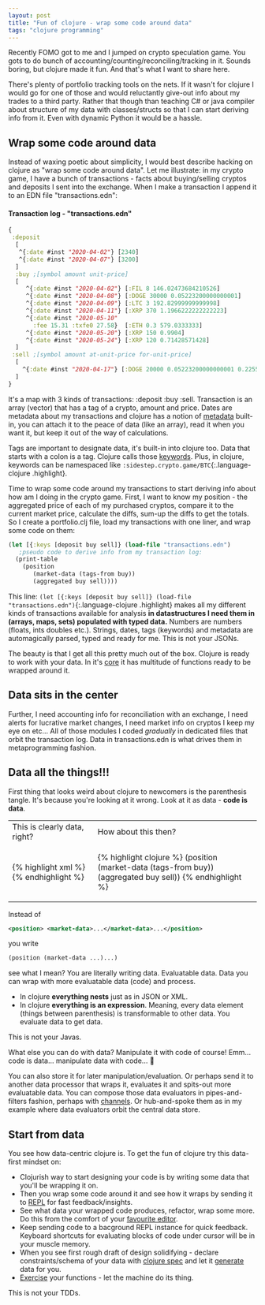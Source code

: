 ```yaml
---
layout: post
title: "Fun of clojure - wrap some code around data"
tags: "clojure programming"
---
```


Recently FOMO got to me and I jumped on crypto speculation game. You gots to do bunch of accounting/counting/reconciling/tracking in it. Sounds boring, but clojure made it fun. And that's what I want to share here.

There's plenty of portfolio tracking tools on the nets. If it wasn't for clojure I would go for one of those and would reluctantly give-out info about my trades to a third party. Rather that though than teaching C# or java compiler about structure of my data with classes/structs so that I can start deriving info from it. Even with dynamic Python it would be a hassle.

## Wrap some code around data

Instead of waxing poetic about simplicity, I would best describe hacking on clojure as "wrap some code around data". Let me illustrate: in my crypto game, I have a bunch of transactions - facts about buying/selling cryptos and deposits I sent into the exchange. When I make a transaction I append it to an EDN file "transactions.edn":

#### Transaction log - "transactions.edn"
```clojure
{
 :deposit 
  [ 
   ^{:date #inst "2020-04-02"} [2340] 
   ^{:date #inst "2020-04-07"} [3200]
  ]
  :buy ;[symbol amount unit-price]
  [ 
     ^{:date #inst "2020-04-02"} [:FIL 8 146.02473684210526]
     ^{:date #inst "2020-04-08"} [:DOGE 30000 0.05223200000000001]
     ^{:date #inst "2020-04-09"} [:LTC 3 192.82999999999998]
     ^{:date #inst "2020-04-11"} [:XRP 370 1.1966222222222223]
     ^{:date #inst "2020-05-10" 
       :fee 15.31 :txfe0 27.58}  [:ETH 0.3 579.0333333]
     ^{:date #inst "2020-05-20"} [:XRP 150 0.9904]
     ^{:date #inst "2020-05-24"} [:XRP 120 0.71428571428]
  ]
 :sell ;[symbol amount at-unit-price for-unit-price]
  [
    ^{:date #inst "2020-04-17"} [:DOGE 20000 0.05223200000000001 0.2255935]
  ] 
}
```
It's a map with 3 kinds of transactions: :deposit :buy :sell. Transaction is an array (vector) that has a tag of a crypto, amount and price. Dates are metadata about my transactions and clojure has a notion of [metadata](https://clojure.org/reference/metadata) built-in, you can attach it to the peace of data (like an array), read it when you want it, but keep it out of the way of calculations. 

Tags are important to designate data, it's built-in into clojure too. Data that starts with a colon is a tag. Clojure calls those [keywords](https://clojure.org/reference/data_structures#Keywords). Plus, in clojure, keywords can be namespaced like `:sidestep.crypto.game/BTC`{:.language-clojure .highlight}.

Time to wrap some code around my transactions to start deriving info about how am I doing in the crypto game. First, I want to know my position - the aggregated price of each of my purchased cryptos, compare it to the current market price, calculate the diffs, sum-up the diffs to get the totals. So I create a portfolio.clj file, load my transactions with one liner, and wrap some code on them:

```clojure
(let [{:keys [deposit buy sell]} (load-file "transactions.edn")
   ;pseudo code to derive info from my transaction log:
  (print-table
    (position 
       (market-data (tags-from buy))
       (aggregated buy sell))))
```

This line: `(let [{:keys [deposit buy sell]} (load-file "transactions.edn")`{:.language-clojure .highlight} makes all my different kinds of transactions available for analysis **in datastructures I need them in (arrays, maps, sets) populated with typed data.** Numbers are numbers (floats, ints doubles etc.). Strings, dates, tags (keywords) and metadata are automagically parsed, typed and ready for me. This is not your JSONs.

The beauty is that I get all this pretty much out of the box. Clojure is ready to work with your data. In it's [core](https://clojuredocs.org/clojure.core "clojure core") it has multitude of functions ready to be wrapped around it.

## Data sits in the center

Further, I need accounting info for reconciliation with an exchange, I need alerts for lucrative market changes, I need market info on cryptos I keep my eye on etc...
All of those modules I coded *gradually* in dedicated files that orbit the transaction log. Data in transactions.edn is what drives them in metaprogramming fashion. 

## Data all the things!!!

First thing that looks weird about clojure to newcomers is the parenthesis tangle. It's because you're looking at it wrong. Look at it as data - **code is data**.
<table>
<tr>
<td>This is clearly data, right?</td><td>How about this then?</td>
</tr>
<tr>
<td>

{% highlight xml %}
<position>
  <market-data>
     <tags-from buy />
  </market-data>
  <aggregated buy sell />
</position>
{% endhighlight %}

</td>
<td>  

{% highlight clojure %}
(position 
     (market-data (tags-from buy))
     (aggregated buy sell))
{% endhighlight %}

</td>
</tr>
</table>

Instead of 
```xml
<position> <market-data>...</market-data>...</position>
```
you write 
```clojure
(position (market-data ...)...)
```
see what I mean? You are literally writing data. Evaluatable data. Data you can wrap with more evaluatable data (code) and process.   
- In clojure **everything nests** just as in JSON or XML.
- In clojure **everything is an expression**. Meaning, every data element (things between parenthesis) is transformable to other data. You evaluate data to get data.

This is not your Javas.

What else you can do with data? Manipulate it with code of course! Emm... code is data... manipulate data with code... &#x1F92F;

You can also store it for later manipulation/evaluation. Or perhaps send it to another data processor that wraps it, evaluates it and spits-out more evaluatable data. You can compose those data evaluators in pipes-and-filters fashion, perhaps with [channels](https://clojure.org/news/2013/06/28/clojure-clore-async-channels). Or hub-and-spoke them as in my example where data evaluators orbit the central data store.

## Start from data

You see how data-centric clojure is. To get the fun of clojure try this data-first mindset on:

- Clojurish way to start designing your code is by writing some data that you'll be wrapping it on. 
- Then you wrap some code around it and see how it wraps by sending it to [REPL](https://clojure.org/guides/repl/introduction) for fast feedback/insights. 
- See what data your wrapped code produces, refactor, wrap some more. Do this from the comfort of your [favourite editor](https://clojure.org/guides/repl/enhancing_your_repl_workflow#editor-integrations). 
- Keep sending code to a bacground REPL instance for quick feedback. Keyboard shortcuts for evaluating blocks of code under cursor will be in your muscle memory.
- When you see first rough draft of design solidifying - declare constraints/schema of your data with [clojure spec](https://clojure.org/guides/spec) and let it [generate](https://clojure.org/guides/spec#_sampling_generators) data for you. 
- [Exercise](https://clojure.org/guides/spec#_exercise) your functions - let the machine do its thing. 

This is not your TDDs.
